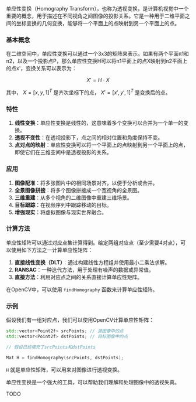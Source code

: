 单应性变换（Homography Transform），也称为透视变换，是计算机视觉中一个重要的概念，用于描述在不同视角之间图像的投影关系。它是一种用于二维平面之间的坐标变换的几何变换，能够将一个平面上的点映射到另一个平面上的点。

### 基本概念

在二维空间中，单应性变换可以通过一个3x3的矩阵来表示。如果有两个平面π1和π2，以及一个投影点P，那么单应性变换H可以将π1平面上的点X映射到π2平面上的点x'，变换关系可以表示为：

$$
X' = H \cdot X 
$$

其中， $X = [x, y, 1]^T$ 是齐次坐标下的点， $X' = [x', y', 1]^T$ 是变换后的点。

### 特性

1. **线性变换**：单应性变换是线性的，这意味着多个变换可以合并为一个单一的变换。
2. **透视不变性**：在透视投影下，点之间的相对位置和角度保持不变。
3. **点对点的映射**：单应性变换可以将一个平面上的点映射到另一个平面上的点，即使它们在三维空间中是透视投影的关系。

### 应用

1. **图像配准**：将多张图片中的相同场景对齐，以便于分析或合并。
2. **全景图像拼接**：将多个图像拼接成一个宽视角的全景图。
3. **三维重建**：从多个视角的二维图像中重建三维场景。
4. **目标跟踪**：在视频序列中跟踪移动的目标。
5. **增强现实**：将虚拟图像与现实世界融合。

### 计算方法

单应性矩阵可以通过对应点集计算得到。给定两组对应点（至少需要4对点），可以使用如下方法之一计算单应性矩阵：

1. **直接线性变换（DLT）**：通过构建线性方程组并使用最小二乘法求解。
2. **RANSAC**：一种迭代方法，用于处理有噪声的数据或异常值。
3. **直接方法**：利用对应点之间的关系直接计算单应性矩阵。

在OpenCV中，可以使用 `findHomography` 函数来计算单应性矩阵。

### 示例

假设我们有一组对应点，我们可以使用OpenCV计算单应性矩阵：

```c++
std::vector<Point2f> srcPoints; // 源图像中的点
std::vector<Point2f> dstPoints; // 目标图像中的点

// 假设已经填充了srcPoints和dstPoints

Mat H = findHomography(srcPoints, dstPoints);
```

`H` 就是单应性矩阵，可以用来对图像进行透视变换。

单应性变换是一个强大的工具，可以帮助我们理解和处理图像中的透视失真。

TODO
